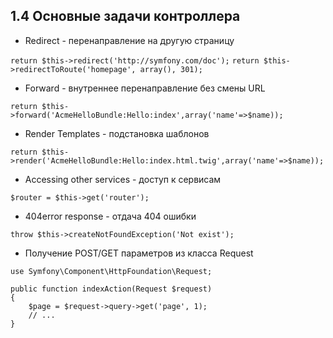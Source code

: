 ## 1.4 Основные задачи контроллера

*   Redirect - перенаправление на другую страницу

`return $this->redirect('http://symfony.com/doc');`
`return $this->redirectToRoute('homepage', array(), 301);`

*   Forward - внутреннее перенаправление без смены URL

`return $this->forward('AcmeHelloBundle:Hello:index',array('name'=>$name));`

*   Render Templates - подстановка шаблонов

`return $this->render('AcmeHelloBundle:Hello:index.html.twig',array('name'=>$name));`

*   Accessing other services - доступ к сервисам

`$router = $this->get('router');`

*   404error response - отдача 404 ошибки

`throw $this->createNotFoundException('Not exist');`
*   Получение POST/GET параметров из класса Request

```
use Symfony\Component\HttpFoundation\Request;

public function indexAction(Request $request)
{
    $page = $request->query->get('page', 1);
    // ...
}
```